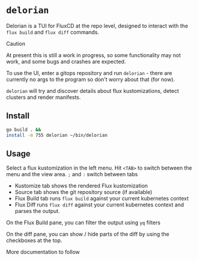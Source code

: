 # `delorian`

Delorian is a TUI for FluxCD at the repo level, designed to interact with the
`flux build` and `flux diff` commands.

> [!Caution]
> At present this is still a work in progress, so some functionality
> may not work, and some bugs and crashes are expected.

To use the UI, enter a gitops repository and run `delorian` - there are
currently no args to the program so don't worry about that (for now).

`delorian` will try and discover details about flux kustomizations, detect
clusters and render manifests.

## Install

```bash
go build . &&
install -m 755 delorian ~/bin/delorian
```

## Usage

Select a flux kustomization in the left menu. Hit `<TAB>` to switch between
the menu and the view area. `;` and `:` switch between tabs

- Kustomize tab shows the rendered Flux kustomization
- Source tab shows the git repository source (if available)
- Flux Build tab runs `flux build` against your current kubernetes context
- Flux Diff runs `flux diff` against your current kubernetes context and
  parses the output.

On the Flux Build pane, you can filter the output using `yq` filters

On the diff pane, you can show / hide parts of the diff by using the
checkboxes at the top.

More documentation to follow
